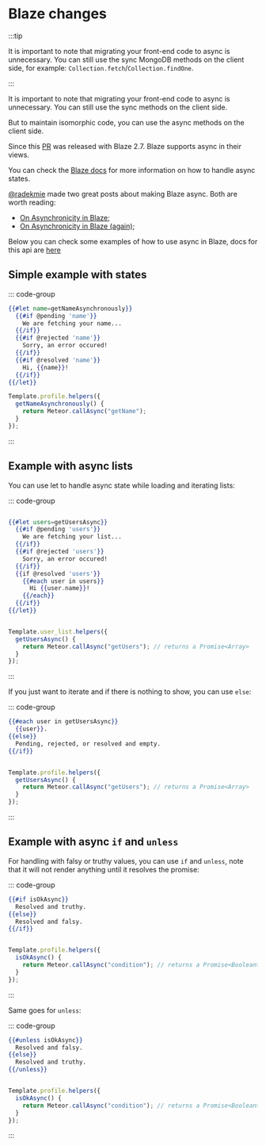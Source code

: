 # Blaze changes

:::tip

It is important to note that migrating your front-end code to async is unnecessary.
You can still use the sync MongoDB methods on the client side,
for example: `Collection.fetch`/`Collection.findOne`.

:::

It is important to note that migrating your front-end code to async is unnecessary.
You can still use the sync methods on the client side.

But to maintain isomorphic code, you can use the async methods on the client side.

Since this [PR](https://github.com/meteor/blaze/pull/413) was released with Blaze 2.7. Blaze supports async in their views.

You can check the [Blaze docs](https://www.blazejs.org/api/spacebars#Async-states) for
more information on how to handle async states.

[@radekmie](https://github.com/radekmie) made two great posts about making Blaze async. Both are worth reading:
  - [On Asynchronicity in Blaze](https://radekmie.dev/blog/on-asynchronicity-in-blaze/);
  - [On Asynchronicity in Blaze (again)](https://radekmie.dev/blog/on-asynchronicity-in-blaze-again/);


Below you can check some examples of how to use async in Blaze, docs for this api are [here](https://www.blazejs.org/api/spacebars#Async-states)

## Simple example with states

::: code-group

```handlebars [profile.html]
{{#let name=getNameAsynchronously}}
  {{#if @pending 'name'}}
    We are fetching your name...
  {{/if}}
  {{#if @rejected 'name'}}
    Sorry, an error occured!
  {{/if}}
  {{#if @resolved 'name'}}
    Hi, {{name}}!
  {{/if}}
{{/let}}
```

```js [profile.js]
Template.profile.helpers({
  getNameAsynchronously() {
    return Meteor.callAsync("getName");
  }
});
```

:::

## Example with async lists

You can use let to handle async state while loading and iterating lists:

::: code-group

```handlebars [user_list.html]

{{#let users=getUsersAsync}}
  {{#if @pending 'users'}}
    We are fetching your list...
  {{/if}}
  {{#if @rejected 'users'}}
    Sorry, an error occured!
  {{/if}}
  {{if @resolved 'users'}}
    {{#each user in users}}
      Hi {{user.name}}!
    {{/each}}
  {{/if}}
{{/let}}

```

```js [user_list.js]

Template.user_list.helpers({
  getUsersAsync() {
    return Meteor.callAsync("getUsers"); // returns a Promise<Array>
  }
});


```
:::

If you just want to iterate and if there is nothing to show, you can use `else`:

::: code-group

```handlebars [profile.html]
{{#each user in getUsersAsync}}
  {{user}}.
{{else}}
  Pending, rejected, or resolved and empty.
{{/if}}
```

```js [profile.js]

Template.profile.helpers({
  getUsersAsync() {
    return Meteor.callAsync("getUsers"); // returns a Promise<Array>
  }
});

```

:::

## Example with async `if` and `unless`

For handling with falsy or truthy values, you can use `if` and `unless`,
note that it will not render anything until it resolves the promise:

::: code-group

```handlebars [profile.html]
{{#if isOkAsync}}
  Resolved and truthy.
{{else}}
  Resolved and falsy.
{{/if}}
```

```js [profile.js]

Template.profile.helpers({
  isOkAsync() {
    return Meteor.callAsync("condition"); // returns a Promise<Boolean>
  }
});

```
:::

Same goes for `unless`:

::: code-group

```handlebars [profile.html]
{{#unless isOkAsync}}
  Resolved and falsy.
{{else}}
  Resolved and truthy.
{{/unless}}
```

```js [profile.js]

Template.profile.helpers({
  isOkAsync() {
    return Meteor.callAsync("condition"); // returns a Promise<Boolean>
  }
});

```
:::
